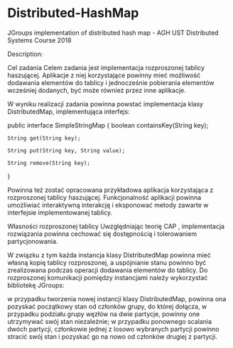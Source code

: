 # Distributed-HashMap

JGroups implementation of distributed hash map - AGH UST Distributed Systems Course 2018

Description:

Cel zadania
Celem zadania jest implementacja rozproszonej tablicy haszującej. Aplikacje z niej korzystające powinny mieć możliwość dodawania elementów do tablicy i jednocześnie pobierania elementów wcześniej dodanych, być może również przez inne aplikacje.

W wyniku realizacji zadania powinna powstać implementacja klasy DistributedMap, implementująca interfejs:

public interface SimpleStringMap {
    boolean containsKey(String key);

    String get(String key);

    String put(String key, String value);

    String remove(String key);
}

 

Powinna też zostać opracowana przykładowa aplikacja korzystająca z rozproszonej tablicy haszującej. Funkcjonalność aplikacji powinna umożliwiać interaktywną interakcję i eksponować metody zawarte w interfejsie implementowanej tablicy.

Własności rozproszonej tablicy
Uwzględniając teorię CAP , implementacja rozwiązania powinna cechować się dostępnością i tolerowaniem partycjonowania.

W związku z tym każda instancja klasy DistributedMap powinna mieć własną kopię tablicy rozproszonej, a uspójnianie stanu powinno być zrealizowana podczas operacji dodawania elementów do tablicy. Do rozproszonej komunikacji pomiędzy instancjami należy wykorzystać bibliotekę JGroups:

w przypadku tworzenia nowej instancji klasy DistributedMap, powinna ona pozyskać początkowy stan od członków grupy, do której dołącza,
w przypadku podziału grupy węzłów na dwie partycje, powinny one utrzymywać swój stan niezależnie; w przypadku ponownego scalania dwóch partycji, członkowie jednej z losowo wybranych partycji powinno stracić swój stan i pozyskać go na nowo od członków drugiej z partycji.

